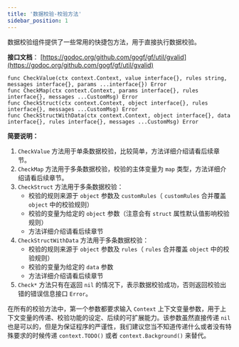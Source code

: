 ```yaml
---
title: '数据校验-校验方法'
sidebar_position: 1
---
```


数据校验组件提供了一些常用的快捷包方法，用于直接执行数据校验。

**接口文档**： [https://godoc.org/github.com/gogf/gf/util/gvalid](https://godoc.org/github.com/gogf/gf/util/gvalid)

```
func CheckValue(ctx context.Context, value interface{}, rules string, messages interface{}, params ...interface{}) Error
func CheckMap(ctx context.Context, params interface{}, rules interface{}, messages ...CustomMsg) Error
func CheckStruct(ctx context.Context, object interface{}, rules interface{}, messages ...CustomMsg) Error
func CheckStructWithData(ctx context.Context, object interface{}, data interface{}, rules interface{}, messages ...CustomMsg) Error
```

**简要说明：**

1. `CheckValue` 方法用于单条数据校验，比较简单，方法详细介绍请看后续章节。
2. `CheckMap` 方法用于多条数据校验，校验的主体变量为 `map` 类型，方法详细介绍请看后续章节。
3. `CheckStruct` 方法用于多条数据校验：
   - 校验的规则来源于 `object` 参数及 `customRules`（ `customRules` 合并覆盖 `object` 中的校验规则）
   - 校验的变量为给定的 `object` 参数（注意会有 `struct` 属性默认值影响校验规则）
   - 方法详细介绍请看后续章节
4. `CheckStructWithData` 方法用于多条数据校验：
   - 校验的规则来源于 `object` 参数及 `rules`（ `rules` 合并覆盖 `object` 中的校验规则）
   - 校验的变量为给定的 `data` 参数
   - 方法详细介绍请看后续章节
5. `Check*` 方法只有在返回 `nil` 的情况下，表示数据校验成功，否则返回校验出错的错误信息接口 `Error`。

在所有的校验方法中，第一个参数都要求输入 `Context` 上下文变量参数，用于上下文变量的传递、校验功能的设定、后续的可扩展能力。该参数虽然直接传递 `nil` 也是可以的，但是为保证程序的严谨性，我们建议您当不知道传递什么或者没有特殊要求的时候传递 `context.TODO()` 或者 `context.Background()` 来替代。